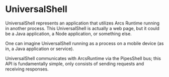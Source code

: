 # UniversalShell

UniversalShell represents an application that utilizes Arcs Runtime running in another process.
This UniversalShell is actually a web page, but it could be a Java application, a Node application,
or something else.

One can imagine UniversalShell running as a process on a mobile device
(as in, a Java application or service).

UniversalShell communicates with ArcsRuntime via the PipesShell bus; this API is fundamentally simple,
only consists of sending requests and receiving responses.

